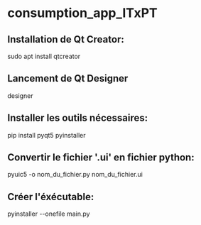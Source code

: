 # consumption_app_ITxPT

## Installation de Qt Creator:
sudo apt install qtcreator
## Lancement de Qt Designer
designer
## Installer les outils nécessaires:
pip install pyqt5 pyinstaller
## Convertir le fichier '.ui' en fichier python:
pyuic5 -o nom_du_fichier.py nom_du_fichier.ui
## Créer l'éxécutable:
pyinstaller --onefile main.py

